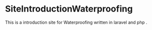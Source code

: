# SiteIntroductionWaterproofing
This is a introduction site for Waterproofing written in laravel and php .
